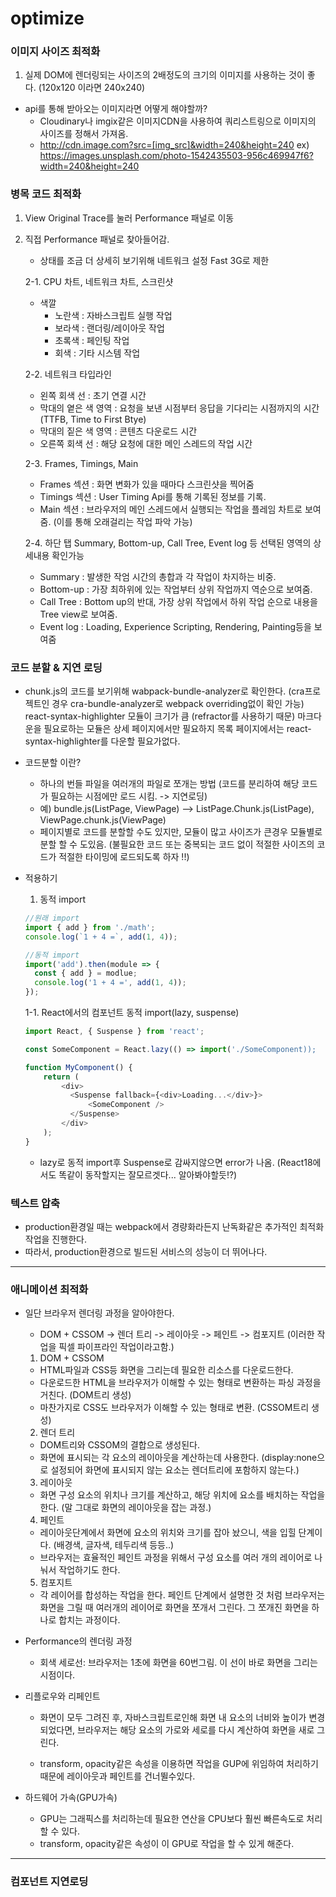 # optimize

### 이미지 사이즈 최적화

1.  실제 DOM에 렌더링되는 사이즈의 2배정도의 크기의 이미지를 사용하는 것이 좋다. (120x120 이라면 240x240)

- api를 통해 받아오는 이미지라면 어떻게 해야할까?
  - Cloudinary나 imgix같은 이미지CDN을 사용하여 쿼리스트링으로 이미지의 사이즈를 정해서 가져옴.
  - http://cdn.image.com?src=[img_src]&width=240&height=240
    ex) https://images.unsplash.com/photo-1542435503-956c469947f6?width=240&height=240

### 병목 코드 최적화

1. View Original Trace를 눌러 Performance 패널로 이동

2. 직접 Performance 패널로 찾아들어감.

   - 상태를 조금 더 상세히 보기위해 네트워크 설정 Fast 3G로 제한

   2-1. CPU 차트, 네트워크 차트, 스크린샷

   - 색깔
     - 노란색 : 자바스크립트 실행 작업
     - 보라색 : 랜더링/레이아웃 작업
     - 초록색 : 페인팅 작업
     - 회색 : 기타 시스템 작업

   2-2. 네트워크 타입라인

   - 왼쪽 회색 선 : 초기 연결 시간
   - 막대의 옅은 색 영역 : 요청을 보낸 시점부터 응답을 기다리는 시점까지의 시간(TTFB, Time to First Btye)
   - 막대의 짙은 색 영역 : 콘텐츠 다운로드 시간
   - 오른쪽 회색 선 : 해당 요청에 대한 메인 스레드의 작업 시간

   2-3. Frames, Timings, Main

   - Frames 섹션 : 화면 변화가 있을 때마다 스크린샷을 찍어줌
   - Timings 섹션 : User Timing Api를 통해 기록된 정보를 기록.
   - Main 섹션 : 브라우저의 메인 스레드에서 실행되는 작업을 플레임 차트로 보여줌. (이를 통해 오래걸리는 작업 파악 가능)

   2-4. 하단 탭
   Summary, Bottom-up, Call Tree, Event log 등 선택된 영역의 상세내용 확인가능

   - Summary : 발생한 작엄 시간의 총합과 각 작업이 차지하는 비중.
   - Bottom-up : 가장 최하위에 있는 작업부터 상위 작업까지 역순으로 보여줌.
   - Call Tree : Bottom up의 반대, 가장 상위 작업에서 하위 작업 순으로 내용을 Tree view로 보여줌.
   - Event log : Loading, Experience Scripting, Rendering, Painting등을 보여줌

### 코드 분할 & 지연 로딩

- chunk.js의 코드를 보기위해 wabpack-bundle-analyzer로 확인한다. (cra프로젝트인 경우 cra-bundle-analyzer로 webpack overriding없이 확인 가능)
  react-syntax-highlighter 모듈이 크기가 큼 (refractor를 사용하기 때문)
  마크다운을 필요로하는 모듈은 상세 페이지에서만 필요하지 목록 페이지에서는 react-syntax-highlighter를 다운할 필요가없다.

- 코드분할 이란?

  - 하나의 번들 파일을 여러개의 파일로 쪼개는 방법 (코드를 분리하여 해당 코드가 필요하는 시점에만 로드 시킴. -> 지연로딩)
  - 예) bundle.js(ListPage, ViewPage) --> ListPage.Chunk.js(ListPage), ViewPage.chunk.js(ViewPage)
  - 페이지별로 코드를 분할할 수도 있지만, 모듈이 많고 사이즈가 큰경우 모듈별로 분할 할 수 도있음. (불필요한 코드 또는 중복되는 코드 없이 적절한 사이즈의 코드가 적절한 타이밍에 로드되도록 하자 !!)

- 적용하기

  1. 동적 import

  ```javascript
  //원래 import
  import { add } from './math';
  console.log(`1 + 4 =`, add(1, 4));

  //동적 import
  import('add').then(module => {
    const { add } = modlue;
    console.log('1 + 4 =', add(1, 4));
  });
  ```

  1-1. React에서의 컴포넌트 동적 import(lazy, suspense)

  ```javascript
  import React, { Suspense } from 'react';

  const SomeComponent = React.lazy(() => import('./SomeComponent));

  function MyComponent() {
      return (
          <div>
            <Suspense fallback={<div>Loading...</div>}>
                <SomeComponent />
            </Suspense>
          </div>
      );
  }
  ```

  - lazy로 동적 import후 Suspense로 감싸지않으면 error가 나옴. (React18에서도 똑같이 동작할지는 잘모르겟다... 알아봐야할듯!?)

### 텍스트 압축

- production환경일 때는 webpack에서 경량화라든지 난독화같은 추가적인 최적화 작업을 진행한다.
- 따라서, production환경으로 빌드된 서비스의 성능이 더 뛰어나다.

---

### 애니메이션 최적화

- 일단 브라우저 렌더링 과정을 알아야한다.

  - DOM + CSSOM -> 렌더 트리 -> 레이아웃 -> 페인트 -> 컴포지트 (이러한 작업을 픽셀 파이프라인 작업이라고함.)

  1. DOM + CSSOM

  - HTML파일과 CSS등 화면을 그리는데 필요한 리소스를 다운로드한다.
  - 다운로드한 HTML을 브라우저가 이해할 수 있는 형태로 변환하는 파싱 과정을 거친다. (DOM트리 생성)
  - 마찬가지로 CSS도 브라우저가 이해할 수 있는 형태로 변환. (CSSOM트리 생성)

  2. 렌더 트리

  - DOM트리와 CSSOM의 결합으로 생성된다.
  - 화면에 표시되는 각 요소의 레이아웃을 계산하는데 사용한다. (display:none으로 설정되어 화면에 표시되지 않는 요소는 렌더트리에 포함하지 않는다.)

  3. 레이아웃

  - 화면 구성 요소의 위치나 크기를 계산하고, 해당 위치에 요소를 배치하는 작업을 한다. (말 그대로 화면의 레이아웃을 잡는 과정.)

  4. 페인트

  - 레이아웃단계에서 화면에 요소의 위치와 크기를 잡아 놨으니, 색을 입힐 단계이다. (배경색, 글자색, 테두리색 등등..)
  - 브라우저는 효율적인 페인트 과정을 위해서 구성 요소를 여러 개의 레이어로 나눠서 작업하기도 한다.

  5. 컴포지트

  - 각 레이어를 합성하는 작업을 한다. 페인트 단계에서 설명한 것 처럼 브라우저는 화면을 그릴 때 여러개의 레이어로 화면을 쪼개서 그린다. 그 쪼개진 화면을 하나로 합치는 과정이다.

- Performance의 렌더링 과정

  - 회색 세로선: 브라우저는 1초에 화면을 60번그림. 이 선이 바로 화면을 그리는 시점이다.

- 리플로우와 리페인트

  - 화면이 모두 그려진 후, 자바스크립트로인해 화면 내 요소의 너비와 높이가 변경되었다면, 브라우저는 해당 요소의 가로와 세로를 다시 계산하여 화면을 새로 그린다.

  - transform, opacity같은 속성을 이용하면 작업을 GUP에 위임하여 처리하기때문에 레이아웃과 페인트를 건너뛸수있다.

- 하드웨어 가속(GPU가속)
  - GPU는 그래픽스를 처리하는데 필요한 연산을 CPU보다 훨씬 빠른속도로 처리할 수 있다.
  - transform, opacity같은 속성이 이 GPU로 작업을 할 수 있게 해준다.

---

### 컴포넌트 지연로딩
